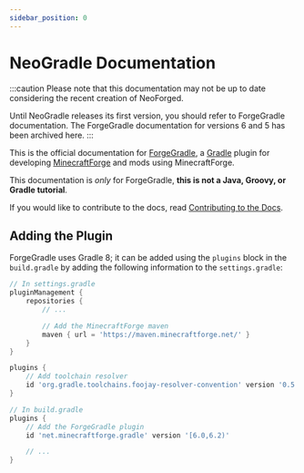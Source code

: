 ```yaml
---
sidebar_position: 0
---
```


# NeoGradle Documentation

:::caution
Please note that this documentation may not be up to date considering the recent creation of NeoForged.

Until NeoGradle releases its first version, you should refer to ForgeGradle documentation. The ForgeGradle documentation for versions 6 and 5 has been archived here.
:::

This is the official documentation for [ForgeGradle], a [Gradle] plugin for developing [MinecraftForge] and mods using MinecraftForge.

This documentation is _only_ for ForgeGradle, **this is not a Java, Groovy, or Gradle tutorial**.

If you would like to contribute to the docs, read [Contributing to the Docs][contributing].

## Adding the Plugin

ForgeGradle uses Gradle 8; it can be added using the `plugins` block in the `build.gradle` by adding the following information to the `settings.gradle`:

```gradle
// In settings.gradle
pluginManagement {
    repositories {
        // ...

        // Add the MinecraftForge maven
        maven { url = 'https://maven.minecraftforge.net/' }
    }
}

plugins {
    // Add toolchain resolver
    id 'org.gradle.toolchains.foojay-resolver-convention' version '0.5.0'
}
```

```gradle
// In build.gradle
plugins {
    // Add the ForgeGradle plugin
    id 'net.minecraftforge.gradle' version '[6.0,6.2)'

    // ...
}
```

[ForgeGradle]: https://github.com/MinecraftForge/ForgeGradle
[Gradle]: https://gradle.org/
[MinecraftForge]: https://github.com/MinecraftForge/MinecraftForge
[contributing]: /contributing
